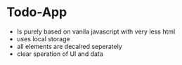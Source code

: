 # Todo-App
- Is purely based on vanila javascript with very less html 
- uses local storage
- all elements are decalred seperately
- clear speration of UI and data
